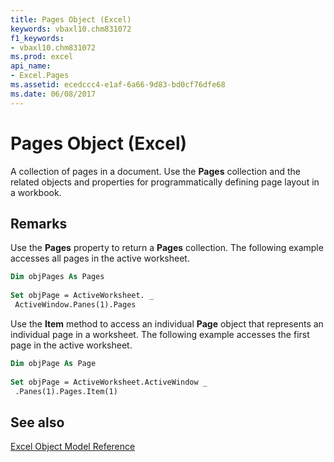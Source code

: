 ```yaml
---
title: Pages Object (Excel)
keywords: vbaxl10.chm831072
f1_keywords:
- vbaxl10.chm831072
ms.prod: excel
api_name:
- Excel.Pages
ms.assetid: ecedccc4-e1af-6a66-9d83-bd0cf76dfe68
ms.date: 06/08/2017
---
```



# Pages Object (Excel)

A collection of pages in a document. Use the  **Pages** collection and the related objects and properties for programmatically defining page layout in a workbook.


## Remarks

Use the  **Pages** property to return a **Pages** collection. The following example accesses all pages in the active worksheet.


```vb
Dim objPages As Pages 
 
Set objPage = ActiveWorksheet. _ 
 ActiveWindow.Panes(1).Pages
```

Use the  **Item** method to access an individual **Page** object that represents an individual page in a worksheet. The following example accesses the first page in the active worksheet.




```vb
Dim objPage As Page 
 
Set objPage = ActiveWorksheet.ActiveWindow _ 
 .Panes(1).Pages.Item(1)
```


## See also



[Excel Object Model Reference](./overview/object-model-excel-vba-reference.md)

